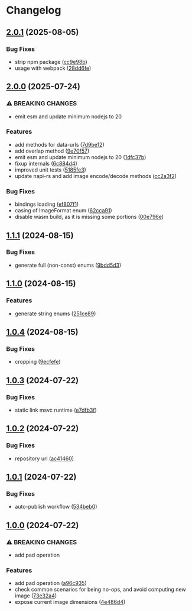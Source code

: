 # Changelog

## [2.0.1](https://github.com/Julusian/node-image-rs/compare/v2.0.0...v2.0.1) (2025-08-05)


### Bug Fixes

* strip npm package ([cc9e98b](https://github.com/Julusian/node-image-rs/commit/cc9e98b5d78507e7e882b49e09fc5564f7bcb3fb))
* usage with webpack ([28dd6fe](https://github.com/Julusian/node-image-rs/commit/28dd6fee2e822e299d797b0efb3d9d4d61d30e33))

## [2.0.0](https://github.com/Julusian/node-image-rs/compare/v1.1.1...v2.0.0) (2025-07-24)


### ⚠ BREAKING CHANGES

* emit esm and update minimum nodejs to 20

### Features

* add methods for data-urls ([7d9be12](https://github.com/Julusian/node-image-rs/commit/7d9be12ffd17369483b1b36a5fe0da617d7813e2))
* add overlap method ([9e70f57](https://github.com/Julusian/node-image-rs/commit/9e70f5766e15bd470c35961f802c45abf7b87ab1))
* emit esm and update minimum nodejs to 20 ([1dfc37b](https://github.com/Julusian/node-image-rs/commit/1dfc37b66c0cd35b0b42a7273f865ef5d26c3bfa))
* fixup internals ([6c884d4](https://github.com/Julusian/node-image-rs/commit/6c884d47a02103f444b46c872a50df770226baf7))
* improved unit tests ([5185fe3](https://github.com/Julusian/node-image-rs/commit/5185fe335c270564222cbf21d55b7dcf975aeae5))
* update napi-rs and add image encode/decode methods ([cc2a3f2](https://github.com/Julusian/node-image-rs/commit/cc2a3f289df9050dd5fb692cd394a99089b7e664))


### Bug Fixes

* bindings loading ([ef807f1](https://github.com/Julusian/node-image-rs/commit/ef807f165d44fe03bc72d85f3d63cde392661651))
* casing of ImageFormat enum ([62cca91](https://github.com/Julusian/node-image-rs/commit/62cca9141d0934828481454c7af4ce595d1a95f4))
* disable wasm build, as it is missing some portions ([00e796e](https://github.com/Julusian/node-image-rs/commit/00e796eae6404c088b3df617a9676f4d15b3fee8))

## [1.1.1](https://github.com/Julusian/node-image-rs/compare/v1.1.0...v1.1.1) (2024-08-15)


### Bug Fixes

* generate full (non-const) enums ([9bdd5d3](https://github.com/Julusian/node-image-rs/commit/9bdd5d337c5ed9b674eb21b85a772ca0bbe17d0f))

## [1.1.0](https://github.com/Julusian/node-image-rs/compare/v1.0.4...v1.1.0) (2024-08-15)


### Features

* generate string enums ([251ce89](https://github.com/Julusian/node-image-rs/commit/251ce89df807e971074b1355a8c61f8796be056a))

## [1.0.4](https://github.com/Julusian/node-image-rs/compare/v1.0.3...v1.0.4) (2024-08-15)


### Bug Fixes

* cropping ([9ecfefe](https://github.com/Julusian/node-image-rs/commit/9ecfefe56a0619b00c1caca255f295e2109f580f))

## [1.0.3](https://github.com/Julusian/node-image-rs/compare/v1.0.2...v1.0.3) (2024-07-22)


### Bug Fixes

* static link msvc runtime ([e7dfb3f](https://github.com/Julusian/node-image-rs/commit/e7dfb3fa77e190b7fa1242fd2e6cce38e0a59fc5))

## [1.0.2](https://github.com/Julusian/node-image-rs/compare/v1.0.1...v1.0.2) (2024-07-22)


### Bug Fixes

* repository url ([ac41460](https://github.com/Julusian/node-image-rs/commit/ac41460ad7a0da61ab24427929d8c590c904a4e8))

## [1.0.1](https://github.com/Julusian/node-image-rs/compare/v1.0.0...v1.0.1) (2024-07-22)


### Bug Fixes

* auto-publish workflow ([534beb0](https://github.com/Julusian/node-image-rs/commit/534beb06eeda75f1ed3a05f4b7a878e5adf850fd))

## [1.0.0](https://github.com/Julusian/node-image-rs/compare/v0.4.0...v1.0.0) (2024-07-22)


### ⚠ BREAKING CHANGES

* add pad operation

### Features

* add pad operation ([a96c935](https://github.com/Julusian/node-image-rs/commit/a96c9352fb6dcf775f3ed66b7175454e295b6be4))
* check common scenarios for being no-ops, and avoid computing new image ([73e32a4](https://github.com/Julusian/node-image-rs/commit/73e32a4bc6d04bc47d2816aa4b96ef17a2f4e922))
* expose current image dimensions ([4e486d4](https://github.com/Julusian/node-image-rs/commit/4e486d412539eb960e58b3c08350977e14248a81))
